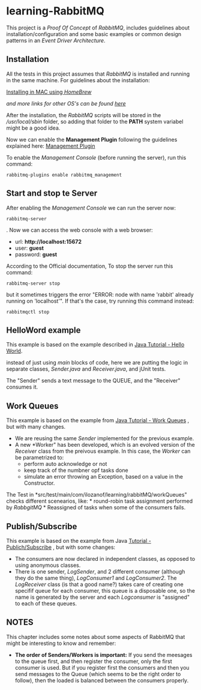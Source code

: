 # learning-RabbitMQ
This project is a *Proof Of Concept* of *RabbitMQ*, includes guidelines 
about installation/configuration and some basic examples or common design 
patterns in an *Event Driver Architecture*.

## Installation
All the tests in this project assumes that *RabbitMQ* is installed and running
in the same machine. For guidelines about the installation:

[Installing in MAC using *HomeBrew*](https://www.rabbitmq.com/install-homebrew.html)

*and more links for other OS's can be found [here](https://www.rabbitmq.com/download.html)*
 
After the installation, the *RabbitMQ* scripts will be stored in the */usr/local/sbin* folder, so adding 
that folder to the **PATH** system variabel might be a good idea.

Now we can enable the **Management Plugin** following the guidelines 
explained here: [Management Plugin](https://www.rabbitmq.com/management.html)
 
 To enable the *Management Console* (before running the server), run this command:
 
 ``rabbitmq-plugins enable rabbitmq_management``
 
 ## Start and stop te Server
 
 After enabling the *Management Console* we can run the server now:
 
 ``rabbitmq-server``
 
. Now we can access the web console with a web browser:
  * url: **http://localhost:15672**
  * user: **guest**
  * password: **guest**
 
 According to the Official documentation, To stop the server run this command:
 
 ``rabbitmq-server stop``
 
 but it sometimes triggers the error "ERROR: node with name 'rabbit' already 
 running on 'localhost'". If that's the case, try running this command instead:
 
 ``rabbitmqctl stop``
 
 
  ## HelloWord example
  
  This example is based on the example described in 
  [Java Tutorial - Hello World](https://www.rabbitmq.com/tutorials/tutorial-one-java.html).
  
  instead of just using *main* blocks of code, here we are putting the logic in separate classes,
  *Sender.java* and *Receiver.java*, and jUnit tests. 
  
  The "Sender" sends a text message to the QUEUE, and the "Receiver" consumes it.
  
  ## Work Queues
  This example is based on the example from [Java Tutorial - Work Queues](https://www.rabbitmq.com/tutorials/tutorial-two-java.html)
  , but with many changes.
  
   * We are reusing the same *Sender* implemented for the previous example.
   * A new *Worker" has been developed, which is an evolved version of the *Receiver* class from the preivous example. 
   In this case, the *Worker* can be parametrized to:
        * perform auto acknowledge or not
        * keep track of the numbner opf tasks done
        * simulate an error throwing an Exception, based on a value in the Constructor.
        
  The Test in *src/test/main/com/ilozanof/learning/rabbitMQ/workQueues" checks different scenearios, like:
    * round-robin task assignment performed by *RabbgitMQ*
    * Reassigned of tasks when some of the consumers fails.
    
## Publish/Subscribe
This example is based on the example from Java [Tutorial - Publich/Subscribe](https://www.rabbitmq.com/tutorials/tutorial-three-java.html) , but with some changes:
 * The consumers are now declared in independent classes, as opposed to using anonymous classes.
 * There is one sender, *LogSender*, and 2 different consumer (although they do the same thing), *LogConsumer1* and 
 *LogConsumer2*. The *LogReceiver* class (is that a good name?) takes care of creating one specifif queue for each 
 consumer, this queue is a disposable one, so the name is generated by the server and each *Logconsumer* is "assigned"
  to each of these queues.

## NOTES
This chapter includes some notes about some aspects of RabbitMQ that might be interesting to know and remember:

* **The order of Senders/Workers is important:**
    If you send the meesages to the queue first, and then register the consumer, only the first consumer is used. 
    But if you register first the consumers and then you send messages to the Queue (which seems to be the right
    order to follow), then the loaded is balanced between the consumers properly.
  